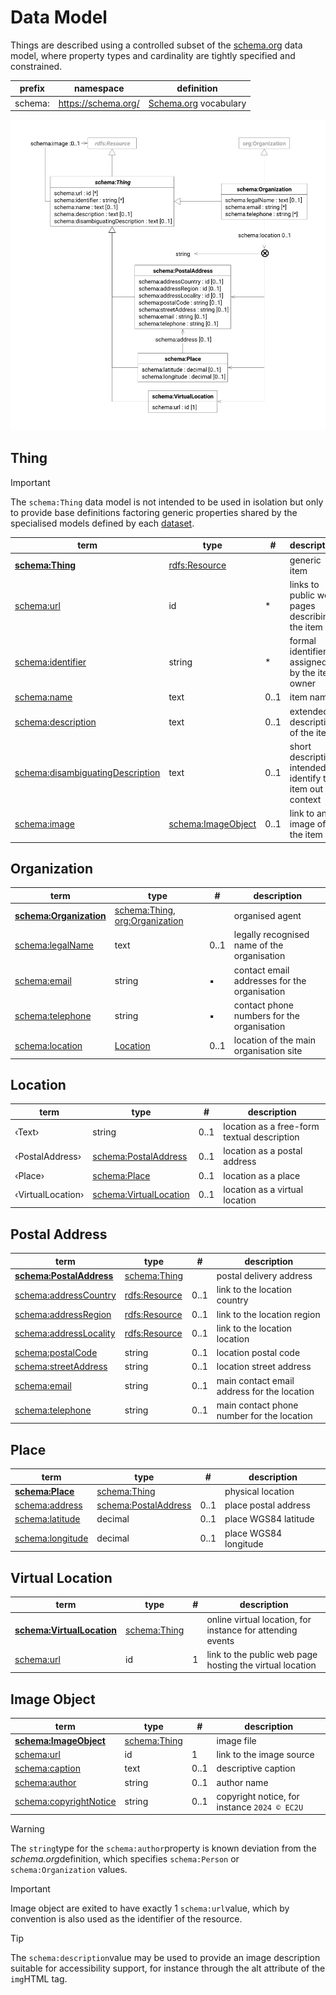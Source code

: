# Data Model

Things are described using a controlled subset of the [schema.org](https://schema.org) data model, where property types
and cardinality are tightly specified and constrained.

| prefix  | namespace           | definition                                   |
|---------|---------------------|----------------------------------------------|
| schema: | https://schema.org/ | [Schema.org](https://schema.org/) vocabulary |

![thing data model](index/things.svg)

## Thing

> [!IMPORTANT]
>
> The `schema:Thing` data model is not intended to be used in isolation but only to provide base
> definitions factoring generic properties shared by the specialised models defined by each [dataset](./index.md).

| term                                                                             | type                                   | #    | description                                                    |
|----------------------------------------------------------------------------------|----------------------------------------|------|----------------------------------------------------------------|
| **[schema:Thing](https://schema.org/Thing)**                                     | [rdfs:Resource](resources.md#resource) |      | generic item                                                   |
| [schema:url](https://schema.org/url)                                             | id                                     | *    | links to public web pages describing the item                  |
| [schema:identifier](https://schema.org/identifier)                               | string                                 | *    | formal identifiers assigned by the item owner                  |
| [schema:name](https://schema.org/name)                                           | text                                   | 0..1 | item name                                                      |
| [schema:description](https://schema.org/description)                             | text                                   | 0..1 | extended  description of the item                              |
| [schema:disambiguatingDescription](https://schema.org/disambiguatingDescription) | text                                   | 0..1 | short description intended to identify the item out of context |
| [schema:image](https://schema.org/image)                                         | [schema:ImageObject](#image-object)    | 0..1 | link to an image of the item                                   |

## Organization

| term                                                       | type                                                               | #    | description                                  |
|------------------------------------------------------------|--------------------------------------------------------------------|------|----------------------------------------------|
| **[schema:Organization](https://schema.org/Organization)** | [schema:Thing](#thing), [org:Organization](agents.md#organization) |      | organised agent                              |
| [schema:legalName](https://schema.org/legalName)           | text                                                               | 0..1 | legally recognised name of the organisation  |
| [schema:email](https://schema.org/email)                   | string                                                             | ▪    | contact email addresses for the organisation |
| [schema:telephone](https://schema.org/telephone)           | string                                                             | ▪    | contact phone numbers for the organisation   |
| [schema:location](https://schema.org/location)             | [Location](#location)                                              | 0..1 | location of the main organisation site       |

## Location

| term              | type                                        | #    | description                                 |
|-------------------|---------------------------------------------|------|---------------------------------------------|
| ‹Text›            | string                                      | 0..1 | location as a free-form textual description |
| ‹PostalAddress›   | [schema:PostalAddress](#postal-address)     | 0..1 | location as a postal address                |
| ‹Place›           | [schema:Place](#place)                      | 0..1 | location as a place                         |
| ‹VirtualLocation› | [schema:VirtualLocation](#virtual-location) | 0..1 | location as a virtual location              |

## Postal Address

| term                                                         | type                                   | #    | description                                 |
|--------------------------------------------------------------|----------------------------------------|------|---------------------------------------------|
| **[schema:PostalAddress](https://schema.org/PostalAddress)** | [schema:Thing](#thing)                 |      | postal delivery address                     |
| [schema:addressCountry](https://schema.org/addressCountry)   | [rdfs:Resource](resources.md#resource) | 0..1 | link to the location country                |
| [schema:addressRegion](https://schema.org/addressRegion)     | [rdfs:Resource](resources.md#resource) | 0..1 | link to the location region                 |
| [schema:addressLocality](https://schema.org/addressLocality) | [rdfs:Resource](resources.md#resource) | 0..1 | link to the location location               |
| [schema:postalCode](https://schema.org/postalCode)           | string                                 | 0..1 | location postal code                        |
| [schema:streetAddress](https://schema.org/streetAddress)     | string                                 | 0..1 | location street address                     |
| [schema:email](https://schema.org/email)                     | string                                 | 0..1 | main contact email address for the location |
| [schema:telephone](https://schema.org/telephone)             | string                                 | 0..1 | main contact phone number for the location  |

## Place

| term                                             | type                                    | #    | description           |
|--------------------------------------------------|-----------------------------------------|------|-----------------------|
| **[schema:Place](https://schema.org/Place)**     | [schema:Thing](#thing)                  |      | physical location     |
| [schema:address](https://schema.org/address)     | [schema:PostalAddress](#postal-address) | 0..1 | place postal address  |
| [schema:latitude](https://schema.org/latitude)   | decimal                                 | 0..1 | place WGS84 latitude  |
| [schema:longitude](https://schema.org/longitude) | decimal                                 | 0..1 | place WGS84 longitude |

## Virtual Location

| term                                                             | type                   | # | description                                                |
|------------------------------------------------------------------|------------------------|---|------------------------------------------------------------|
| **[schema:VirtualLocation](https://schema.org/VirtualLocation)** | [schema:Thing](#thing) |   | online virtual location, for instance for attending events |
| [schema:url](https://schema.org/url)                             | id                     | 1 | link to the public web page hosting the virtual location   |

## Image Object

| term                                                         | type                   | #    | description                                   |
|--------------------------------------------------------------|------------------------|------|-----------------------------------------------|
| **[schema:ImageObject](https://schema.org/ImageObject)**     | [schema:Thing](#thing) |      | image file                                    |
| [schema:url](https://schema.org/url)                         | id                     | 1    | link to the image source                      |
| [schema:caption](https://schema.org/caption)                 | text                   | 0..1 | descriptive caption                           |
| [schema:author](https://schema.org/author)                   | string                 | 0..1 | author name                                   |
| [schema:copyrightNotice](https://schema.org/copyrightNotice) | string                 | 0..1 | copyright notice,  for instance `2024 © EC2U` |

> [!WARNING]
>
> The `string`type for the `schema:author`property is known deviation from the *schema.org*definition, which specifies
`schema:Person` or `schema:Organization` values.

> [!IMPORTANT]
>
> Image object are exited to have exactly 1 `schema:url`value, which by convention is also used as the identifier of the
> resource.

> [!TIP]
>
> The `schema:description`value may be used to provide an image description suitable for accessibility support, for
> instance through the alt attribute of the `img`HTML tag.
